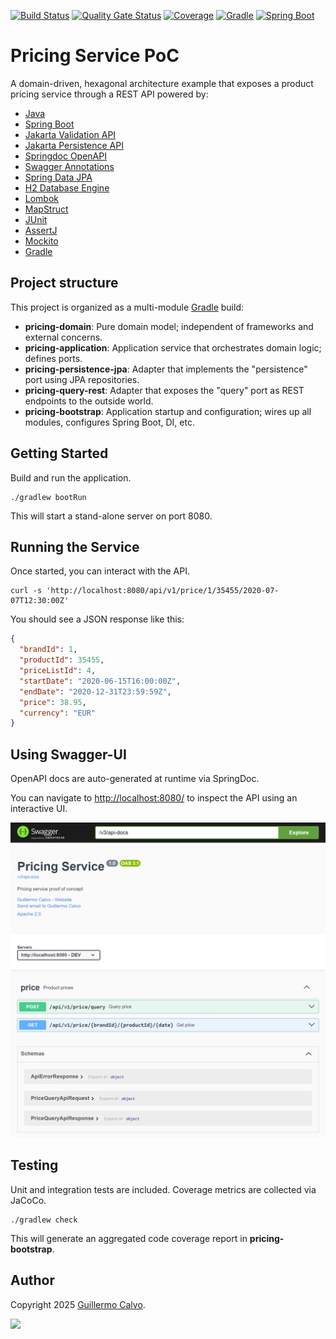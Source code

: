 
[![Build Status][BADGE_BUILD_STATUS]][BUILD_STATUS]
[![Quality Gate Status][BADGE_QUALITY_GATE]][QUALITY_GATE]
[![Coverage][BADGE_CODE_COVERAGE]][CODE_COVERAGE]
[![Gradle][BADGE_GRADLE]][GRADLE]
[![Spring Boot][BADGE_SPRING_BOOT]][SPRING_BOOT]


# Pricing Service PoC

A domain-driven, hexagonal architecture example that exposes a product pricing service through a REST API powered by:

- [Java](https://www.oracle.com/java/)
- [Spring Boot][SPRING_BOOT]
- [Jakarta Validation API](https://beanvalidation.org/)
- [Jakarta Persistence API](https://jakarta.ee/specifications/persistence/3.2/)
- [Springdoc OpenAPI](https://springdoc.org/)
- [Swagger Annotations](https://swagger.io/)
- [Spring Data JPA](https://spring.io/projects/spring-data-jpa)
- [H2 Database Engine](https://www.h2database.com/)
- [Lombok](https://projectlombok.org/)
- [MapStruct](https://mapstruct.org/)
- [JUnit](https://junit.org/)
- [AssertJ](https://assertj.github.io/)
- [Mockito](https://site.mockito.org/)
- [Gradle][GRADLE]


## Project structure

This project is organized as a multi-module [Gradle][GRADLE] build:

- **pricing-domain**: Pure domain model; independent of frameworks and external concerns.
- **pricing-application**: Application service that orchestrates domain logic; defines ports.
- **pricing-persistence-jpa**: Adapter that implements the "persistence" port using JPA repositories.
- **pricing-query-rest**: Adapter that exposes the "query" port as REST endpoints to the outside world.
- **pricing-bootstrap**: Application startup and configuration; wires up all modules, configures Spring Boot, DI, etc.


## Getting Started

Build and run the application.

```shell
./gradlew bootRun
```

This will start a stand-alone server on port 8080.


## Running the Service

Once started, you can interact with the API.

```shell
curl -s 'http://localhost:8080/api/v1/price/1/35455/2020-07-07T12:30:00Z'
```

You should see a JSON response like this:

```json
{
  "brandId": 1,
  "productId": 35455,
  "priceListId": 4,
  "startDate": "2020-06-15T16:00:00Z",
  "endDate": "2020-12-31T23:59:59Z",
  "price": 38.95,
  "currency": "EUR"
}
```


## Using Swagger-UI

OpenAPI docs are auto-generated at runtime via SpringDoc.

You can navigate to <http://localhost:8080/> to inspect the API using an interactive UI.

![Swagger-UI](swagger-ui.png)


## Testing

Unit and integration tests are included. Coverage metrics are collected via JaCoCo.

```shell
./gradlew check
```

This will generate an aggregated code coverage report in **pricing-bootstrap**.


## Author

Copyright 2025 [Guillermo Calvo][AUTHOR].

[![][GUILLERMO_IMAGE]][GUILLERMO]


[AUTHOR]:                       https://github.com/guillermocalvo/
[BADGE_BUILD_STATUS]:           https://github.com/guillermocalvo/pricing-service-poc/workflows/Build/badge.svg
[BADGE_CODE_COVERAGE]:          https://sonarcloud.io/api/project_badges/measure?project=guillermocalvo_pricing-service-poc&metric=coverage
[BADGE_GRADLE]:                 https://img.shields.io/badge/Gradle-1FAEC9?logo=Gradle&logoColor=white
[BADGE_QUALITY_GATE]:           https://sonarcloud.io/api/project_badges/measure?project=guillermocalvo_pricing-service-poc&metric=alert_status
[BADGE_SPRING_BOOT]:            https://img.shields.io/badge/Spring%20Boot-6DB33F?logo=Spring&logoColor=white
[BUILD_STATUS]:                 https://github.com/guillermocalvo/pricing-service-poc/actions?query=workflow%3ABuild
[CODE_COVERAGE]:                https://sonarcloud.io/component_measures?id=guillermocalvo_pricing-service-poc&metric=coverage&view=list
[GRADLE]:                       https://gradle.org/
[GUILLERMO]:                    https://guillermo.dev/
[GUILLERMO_IMAGE]:              https://guillermo.dev/assets/images/thumb.png
[QUALITY_GATE]:                 https://sonarcloud.io/dashboard?id=guillermocalvo_pricing-service-poc
[SPRING_BOOT]:                  https://spring.io/projects/spring-boot
